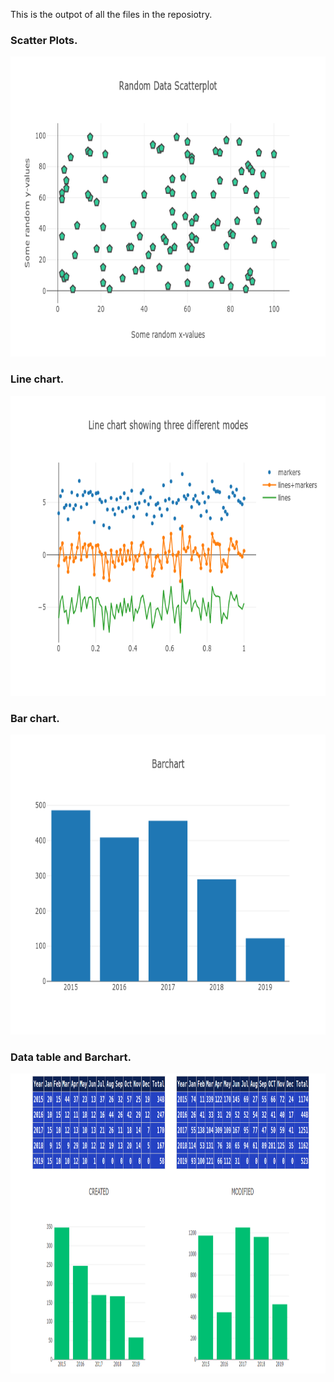 This is the outpot of all the files in the reposiotry.


### Scatter Plots.
<img src="https://github.com/Zeeshanahmad4/Data-visulization-and-Dashboard-with-plot-and-dash-/blob/master/Resources/newplot.png" height="480" width="750">



### Line chart.

<img src="https://github.com/Zeeshanahmad4/Data-visulization-and-Dashboard-with-plot-and-dash-/blob/master/Resources/newplot1.png" height="480" width="750">


### Bar chart.

<img src="https://github.com/Zeeshanahmad4/Data-visulization-and-Dashboard-with-plot-and-dash-/blob/master/Resources/newplot2.png" height="480" width="750" unselectable="on">


### Data table and Barchart.

<img src="https://github.com/Zeeshanahmad4/Data-visulization-and-Dashboard-with-plot-and-dash-/blob/master/Resources/dahsbdjasbdhabsdh.png" height="480" width="750" unselectable="on">
